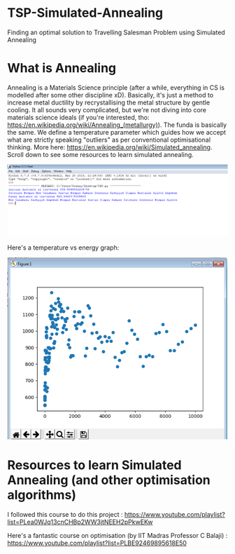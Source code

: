 # TSP-Simulated-Annealing

Finding an optimal solution to Travelling Salesman Problem using Simulated Annealing

# What is Annealing

Annealing is a Materials Science principle (after a while, everything in CS is modelled after some other discipline xD). Basically, it's just a method to increase metal ductility by recrystallising the metal structure by gentle cooling. It all sounds very complicated, but we're not diving into core materials science ideals (if you're interested, tho: https://en.wikipedia.org/wiki/Annealing_(metallurgy)). The funda is basically the same. We define a temperature parameter which guides how we accept what are strictly speaking "outliers" as per conventional optimisational thinking. More here: https://en.wikipedia.org/wiki/Simulated_annealing. Scroll down to see some resources to learn simulated annealing.

![alt text](https://raw.githubusercontent.com/pranay-venkatesh/TSP-Simulated-Annealing/master/TSPSolved.png)

Here's a temperature vs energy graph:

![alt tex](https://raw.githubusercontent.com/pranay-venkatesh/TSP-Simulated-Annealing/master/Graph.png)

# Resources to learn Simulated Annealing (and other optimisation algorithms)

I followed this course to do this project : https://www.youtube.com/playlist?list=PLea0WJq13cnCHBp2WW3jtNEEH2pPkwEKw

Here's a fantastic course on optimisation (by IIT Madras Professor C Balaji) : https://www.youtube.com/playlist?list=PLBE92469895618E50

